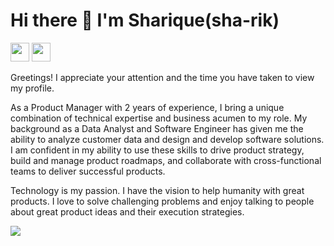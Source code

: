 # Hi there 👋  I'm Sharique(sha-rik)

[<img height="30" src="https://img.shields.io/badge/linkedin-blue.svg?&style=for-the-badge&logo=linkedin&logoColor=white" />][linkedIn]
[<img height="30" src="https://img.shields.io/badge/twitter-%231DA1F2.svg?&style=for-the-badge&logo=twitter&logoColor=white" />][twitter]
<!-- [<img height="30" src="https://img.shields.io/badge/telegram-4f748c.svg?&style=for-the-badge&logo=telegram&logoColor=white" />][telegram] -->
<!-- [<img height="30" src = "https://img.shields.io/badge/Youtube-%23E4405F.svg?&style=for-the-badge&logo=Youtube&logoColor=white">][youtube]  -->
<!-- <a href="mailto:sharique.shaikh.0123@gmail.com" style="text-decoration:none"><img height="30" src = "https://img.shields.io/badge/gmail-c14438?&style=for-the-badge&logo=gmail&logoColor=white"></a> -->
<!-- [<img height="30" src="https://img.shields.io/badge/-Medium-000000.svg?&style=for-the-badge&logo=Medium&logoColor=white" />][medium] -->

<p>Greetings! I appreciate your attention and the time you have taken to view my profile.

As a Product Manager with 2 years of experience, I bring a unique combination of technical expertise and business acumen to my role. My background as a Data Analyst and Software Engineer has given me the ability to analyze customer data and design and develop software solutions. I am confident in my ability to use these skills to drive product strategy, build and manage product roadmaps, and collaborate with cross-functional teams to deliver successful products.</p>
<p>Technology is my passion. I have the vision to help humanity with great products. I love to solve challenging problems and enjoy talking to people about great product ideas and their execution strategies.</p>

![](https://komarev.com/ghpvc/?username=sk-sharique)

[website]: https://sk-sharique.github.io/me/
[linkedin]: https://www.linkedin.com/in/sharique-shaikh/
[twitter]: https://twitter.com/heysharique
[youtube]: https://www.youtube.com/channel/UC2RzsDPnQ-9onbAbXiG8-7A
[medium]: https://medium.com/@sk_sharique
[telegram]: https://telegram.me/shariqueshaikh
